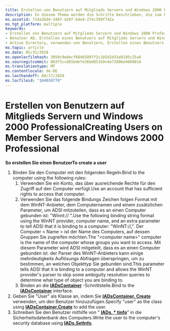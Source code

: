 ```yaml
---
title: Erstellen von Benutzern auf Mitglieds Servern und Windows 2000 Professional
description: In diesem Thema werden die Schritte beschrieben, die zum Erstellen eines Benutzers auf einem Mitglieds Server oder einem Computer mit Windows 2000 Professional verwendet werden.
ms.assetid: 714a36d4-3407-426f-b4e9-27ec399f742a
ms.tgt_platform: multiple
keywords:
- Erstellen von Benutzern auf Mitglieds Servern und Windows 2000 Professional AD
- Benutzer AD, Erstellen eines Benutzers auf Mitglieds Servern und Windows 2000 Professional
- Active Directory, verwenden von Benutzern, Erstellen eines Benutzers auf Mitglieds Servern und Windows 2000 Professional
ms.topic: article
ms.date: 05/31/2018
ms.openlocfilehash: 3050c9e8ecf68465097f2c185d2d31e0195c25a6
ms.sourcegitcommit: 803f3ccd65bdefe36bd851b9c6e7280be9489016
ms.translationtype: MT
ms.contentlocale: de-DE
ms.lasthandoff: 08/17/2020
ms.locfileid: "104038778"
---
```

# <a name="creating-users-on-member-servers-and-windows-2000-professional"></a><span data-ttu-id="20bfa-106">Erstellen von Benutzern auf Mitglieds Servern und Windows 2000 Professional</span><span class="sxs-lookup"><span data-stu-id="20bfa-106">Creating Users on Member Servers and Windows 2000 Professional</span></span>

<span data-ttu-id="20bfa-107">**So erstellen Sie einen Benutzer**</span><span class="sxs-lookup"><span data-stu-id="20bfa-107">**To create a user**</span></span>

1.  <span data-ttu-id="20bfa-108">Binden Sie den Computer mit den folgenden Regeln:</span><span class="sxs-lookup"><span data-stu-id="20bfa-108">Bind to the computer using the following rules:</span></span>
    1.  <span data-ttu-id="20bfa-109">Verwenden Sie ein Konto, das über ausreichende Rechte für den Zugriff auf den Computer verfügt.</span><span class="sxs-lookup"><span data-stu-id="20bfa-109">Use an account that has sufficient rights to access that computer.</span></span>
    2.  <span data-ttu-id="20bfa-110">Verwenden Sie das folgende Bindungs Zeichen folgen Format mit dem WinNT-Anbieter, dem Computernamen und einem zusätzlichen Parameter, um ADSI mitzuteilen, dass es an einen Computer gebunden ist: "Winnt:// <computer name> <computer> ".</span><span class="sxs-lookup"><span data-stu-id="20bfa-110">Use the following binding string format using the WinNT provider, computer name, and an extra parameter to tell ADSI that it is binding to a computer: "WinNT://<computer name>,<computer>".</span></span> <span data-ttu-id="20bfa-111">Der Computer &lt; Name &gt; ist der Name des Computers, auf dessen Gruppen Sie zugreifen möchten.</span><span class="sxs-lookup"><span data-stu-id="20bfa-111">The "&lt;computer name&gt;" computer is the name of the computer whose groups you want to access.</span></span> <span data-ttu-id="20bfa-112">Mit diesem Parameter wird ADSI mitgeteilt, dass es an einen Computer gebunden ist. der Parser des WinNT-Anbieters kann einige mehrdeutigkeits Auflösungs Abfragen überspringen, um zu bestimmen, an welchen Objekttyp Sie gebunden sind.</span><span class="sxs-lookup"><span data-stu-id="20bfa-112">This parameter tells ADSI that it is binding to a computer and allows the WinNT provider's parser to skip some ambiguity resolution queries to determine what type of object you are binding to.</span></span>
    3.  <span data-ttu-id="20bfa-113">Binden an die [**IADsContainer**](/windows/desktop/api/iads/nn-iads-iadscontainer) -Schnittstelle.</span><span class="sxs-lookup"><span data-stu-id="20bfa-113">Bind to the [**IADsContainer**](/windows/desktop/api/iads/nn-iads-iadscontainer) interface.</span></span>
2.  <span data-ttu-id="20bfa-114">Geben Sie "User" als Klasse an, indem Sie [**IADsContainer. Create**](/windows/desktop/api/iads/nf-iads-iadscontainer-create) verwenden, um den Benutzer hinzuzufügen.</span><span class="sxs-lookup"><span data-stu-id="20bfa-114">Specify "user" as the class using [**IADsContainer.Create**](/windows/desktop/api/iads/nf-iads-iadscontainer-create) to add the user.</span></span>
3.  <span data-ttu-id="20bfa-115">Schreiben Sie den Benutzer mithilfe von " [**IADs. \* tinfo**](/windows/desktop/api/iads/nf-iads-iads-setinfo)" in die Sicherheitsdatenbank des Computers.</span><span class="sxs-lookup"><span data-stu-id="20bfa-115">Write the user to the computer's security database using [**IADs.SetInfo**](/windows/desktop/api/iads/nf-iads-iads-setinfo).</span></span>

 

 